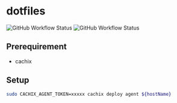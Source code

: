 # dotfiles

![GitHub Workflow Status](https://img.shields.io/github/actions/workflow/status/raba-jp/dotfiles/build.yaml?branch=main&style=for-the-badge)
![GitHub Workflow Status](https://img.shields.io/github/actions/workflow/status/raba-jp/dotfiles/activate.yaml?branch=main&label=Deploy&style=for-the-badge)

## Prerequirement
- cachix

## Setup

```bash
sudo CACHIX_AGENT_TOKEN=xxxxx cachix deploy agent ${hostName}
```
